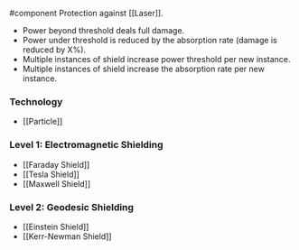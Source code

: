 #component 
Protection against [[Laser]].
- Power beyond threshold deals full damage.
- Power under threshold is reduced by the absorption rate (damage is reduced by X%).
- Multiple instances of shield increase power threshold per new instance.
- Multiple instances of shield increase the absorption rate per new instance.
### Technology
- [[Particle]]
### Level 1: Electromagnetic Shielding
- [[Faraday Shield]]
- [[Tesla Shield]]
- [[Maxwell Shield]]
### Level 2: Geodesic Shielding
- [[Einstein Shield]]
- [[Kerr-Newman Shield]]